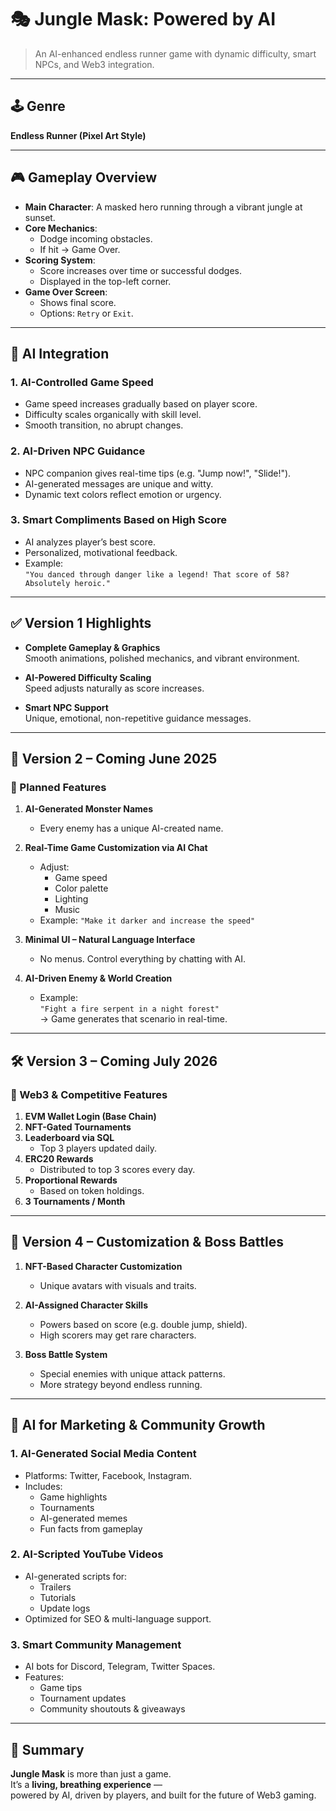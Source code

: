 # 🎭 Jungle Mask: Powered by AI

> An AI-enhanced endless runner game with dynamic difficulty, smart NPCs, and Web3 integration.

---

## 🕹️ Genre

**Endless Runner (Pixel Art Style)**

---

## 🎮 Gameplay Overview

- **Main Character**: A masked hero running through a vibrant jungle at sunset.
- **Core Mechanics**:
  - Dodge incoming obstacles.
  - If hit → Game Over.
- **Scoring System**:
  - Score increases over time or successful dodges.
  - Displayed in the top-left corner.
- **Game Over Screen**:
  - Shows final score.
  - Options: `Retry` or `Exit`.

---

## 🤖 AI Integration

### 1. AI-Controlled Game Speed

- Game speed increases gradually based on player score.
- Difficulty scales organically with skill level.
- Smooth transition, no abrupt changes.

### 2. AI-Driven NPC Guidance

- NPC companion gives real-time tips (e.g. "Jump now!", "Slide!").
- AI-generated messages are unique and witty.
- Dynamic text colors reflect emotion or urgency.

### 3. Smart Compliments Based on High Score

- AI analyzes player’s best score.
- Personalized, motivational feedback.
- Example:  
  `"You danced through danger like a legend! That score of 58? Absolutely heroic."`

---

## ✅ Version 1 Highlights

- **Complete Gameplay & Graphics**  
  Smooth animations, polished mechanics, and vibrant environment.

- **AI-Powered Difficulty Scaling**  
  Speed adjusts naturally as score increases.

- **Smart NPC Support**  
  Unique, emotional, non-repetitive guidance messages.

---

## 🚀 Version 2 – Coming June 2025

### 🔧 Planned Features

1. **AI-Generated Monster Names**
   - Every enemy has a unique AI-created name.

2. **Real-Time Game Customization via AI Chat**
   - Adjust:
     - Game speed  
     - Color palette  
     - Lighting  
     - Music  
   - Example: `"Make it darker and increase the speed"`

3. **Minimal UI – Natural Language Interface**
   - No menus. Control everything by chatting with AI.

4. **AI-Driven Enemy & World Creation**
   - Example:  
     `"Fight a fire serpent in a night forest"`  
     → Game generates that scenario in real-time.

---

## 🛠️ Version 3 – Coming July 2026

### 🔗 Web3 & Competitive Features

1. **EVM Wallet Login (Base Chain)**
2. **NFT-Gated Tournaments**
3. **Leaderboard via SQL**
   - Top 3 players updated daily.
4. **ERC20 Rewards**
   - Distributed to top 3 scores every day.
5. **Proportional Rewards**
   - Based on token holdings.
6. **3 Tournaments / Month**

---

## 🌟 Version 4 – Customization & Boss Battles

1. **NFT-Based Character Customization**
   - Unique avatars with visuals and traits.

2. **AI-Assigned Character Skills**
   - Powers based on score (e.g. double jump, shield).
   - High scorers may get rare characters.

3. **Boss Battle System**
   - Special enemies with unique attack patterns.
   - More strategy beyond endless running.

---

## 📣 AI for Marketing & Community Growth

### 1. AI-Generated Social Media Content

- Platforms: Twitter, Facebook, Instagram.
- Includes:
  - Game highlights
  - Tournaments
  - AI-generated memes
  - Fun facts from gameplay

### 2. AI-Scripted YouTube Videos

- AI-generated scripts for:
  - Trailers
  - Tutorials
  - Update logs
- Optimized for SEO & multi-language support.

### 3. Smart Community Management

- AI bots for Discord, Telegram, Twitter Spaces.
- Features:
  - Game tips
  - Tournament updates
  - Community shoutouts & giveaways

---

## 🧠 Summary

**Jungle Mask** is more than just a game.  
It’s a **living, breathing experience** —  
powered by AI, driven by players, and built for the future of Web3 gaming.

